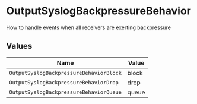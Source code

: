 # OutputSyslogBackpressureBehavior

How to handle events when all receivers are exerting backpressure


## Values

| Name                                    | Value                                   |
| --------------------------------------- | --------------------------------------- |
| `OutputSyslogBackpressureBehaviorBlock` | block                                   |
| `OutputSyslogBackpressureBehaviorDrop`  | drop                                    |
| `OutputSyslogBackpressureBehaviorQueue` | queue                                   |